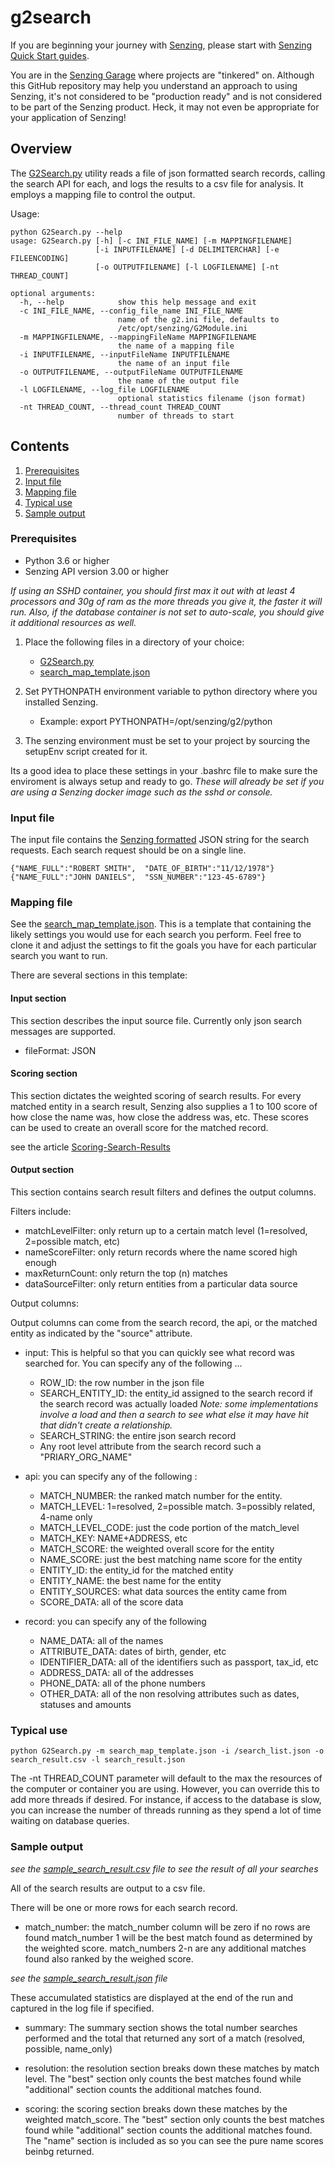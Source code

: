 # g2search

If you are beginning your journey with
[Senzing](https://senzing.com/),
please start with
[Senzing Quick Start guides](https://docs.senzing.com/quickstart/).

You are in the
[Senzing Garage](https://github.com/senzing-garage)
where projects are "tinkered" on.
Although this GitHub repository may help you understand an approach to using Senzing,
it's not considered to be "production ready" and is not considered to be part of the Senzing product.
Heck, it may not even be appropriate for your application of Senzing!

## Overview

The [G2Search.py](G2Search.py) utility reads a file of json formatted search records, calling the search API for each, and logs
the results to a csv file for analysis.  It employs a mapping file to control the output.

Usage:

```console
python G2Search.py --help
usage: G2Search.py [-h] [-c INI_FILE_NAME] [-m MAPPINGFILENAME]
                   [-i INPUTFILENAME] [-d DELIMITERCHAR] [-e FILEENCODING]
                   [-o OUTPUTFILENAME] [-l LOGFILENAME] [-nt THREAD_COUNT]

optional arguments:
  -h, --help            show this help message and exit
  -c INI_FILE_NAME, --config_file_name INI_FILE_NAME
                        name of the g2.ini file, defaults to
                        /etc/opt/senzing/G2Module.ini
  -m MAPPINGFILENAME, --mappingFileName MAPPINGFILENAME
                        the name of a mapping file
  -i INPUTFILENAME, --inputFileName INPUTFILENAME
                        the name of an input file
  -o OUTPUTFILENAME, --outputFileName OUTPUTFILENAME
                        the name of the output file
  -l LOGFILENAME, --log_file LOGFILENAME
                        optional statistics filename (json format)
  -nt THREAD_COUNT, --thread_count THREAD_COUNT
                        number of threads to start
```

## Contents

1. [Prerequisites](#prerequisites)
1. [Input file](#input-file)
1. [Mapping file](#mapping-file)
1. [Typical use](#typical-use)
1. [Sample output](#sample-output)

### Prerequisites

- Python 3.6 or higher
- Senzing API version 3.00 or higher

*If using an SSHD container, you should first max it out with at least 4 processors and 30g of ram as the more threads
you give it, the faster it will run.  Also, if the database container is not set to auto-scale, you should give it
additional resources as well.*

1. Place the following files in a directory of your choice:
    - [G2Search.py](G2Search.py)
    - [search_map_template.json](search_map_template.json)

2. Set PYTHONPATH environment variable to python directory where you installed Senzing.
    - Example: export PYTHONPATH=/opt/senzing/g2/python

3. The senzing environment must be set to your project by sourcing the setupEnv script created for it.

Its a good idea to place these settings in your .bashrc file to make sure the enviroment is always setup and ready to go.
*These will already be set if you are using a Senzing docker image such as the sshd or console.*

### Input file

The input file contains the [Senzing formatted](https://senzing.zendesk.com/hc/en-us/articles/231925448-Generic-Entity-Specification-Data-Mapping) JSON string for the search requests. Each search request should be on a single line.

```console
{"NAME_FULL":"ROBERT SMITH",  "DATE_OF_BIRTH":"11/12/1978"}
{"NAME_FULL":"JOHN DANIELS",  "SSN_NUMBER":"123-45-6789"}
```

### Mapping file

See the [search_map_template.json](search_map_template.json).   This is a template that containing the likely settings you
would use for each search you perform.   Feel free to clone it and adjust the settings to fit the goals you have for each
particular search you want to run.

There are several sections in this template:

#### Input section

This section describes the input source file.   Currently only json search messages are supported.

- fileFormat: JSON

#### Scoring section

This section dictates the weighted scoring of search results. For every matched entity in a search result, Senzing also supplies
a 1 to 100 score of how close the name was, how close the address was, etc. These scores can be used to create an overall score
for the matched record.

see the article [Scoring-Search-Results](https://senzing.zendesk.com/hc/en-us/articles/360047855193-Scoring-Search-Results)

#### Output section

This section contains search result filters and defines the output columns.

Filters include:

- matchLevelFilter: only return up to a certain match level (1=resolved, 2=possible match, etc)
- nameScoreFilter: only return records where the name scored high enough
- maxReturnCount: only return the top (n) matches
- dataSourceFilter: only return entities from a particular data source

Output columns:

Output columns can come from the search record, the api, or the matched entity
as indicated by the "source" attribute.

- input: This is helpful so that you can quickly see what record was searched for.
You can specify any of the following ...
    - ROW_ID: the row number in the json file
    - SEARCH_ENTITY_ID: the entity_id assigned to the search record if the search record was actually loaded
      *Note: some implementations involve a load and then a search to see what else it may have hit that didn't create a relationship.*
    - SEARCH_STRING: the entire json search record
    - Any root level attribute from the search record such a "PRIARY_ORG_NAME"

- api: you can specify any of the following :
    - MATCH_NUMBER: the ranked match number for the entity.
    - MATCH_LEVEL: 1=resolved, 2=possible match. 3=possibly related, 4-name only
    - MATCH_LEVEL_CODE: just the code portion of the match_level
    - MATCH_KEY: NAME+ADDRESS, etc
    - MATCH_SCORE: the weighted overall score for the entity
    - NAME_SCORE: just the best matching name score for the entity
    - ENTITY_ID: the entity_id for the matched entity
    - ENTITY_NAME: the best name for the entity
    - ENTITY_SOURCES: what data sources the entity came from 
    - SCORE_DATA: all of the score data

- record: you can specify any of the following
  - NAME_DATA: all of the names
  - ATTRIBUTE_DATA: dates of birth, gender, etc
  - IDENTIFIER_DATA: all of the identifiers such as passport, tax_id, etc
  - ADDRESS_DATA: all of the addresses
  - PHONE_DATA: all of the phone numbers
  - OTHER_DATA: all of the non resolving attributes such as dates, statuses and amounts

### Typical use

```console
python G2Search.py -m search_map_template.json -i /search_list.json -o search_result.csv -l search_result.json
```

The -nt THREAD_COUNT parameter will default to the max the resources of the computer or container you are
using.  However, you can override this to add more threads if desired.  For instance, if access to the database
is slow, you can increase the number of threads running as they spend a lot of time waiting on database queries.

### Sample output

*see the [sample_search_result.csv](sample_search_result.csv) file to see the result of all your searches*

All of the search results are output to a csv file.

There will be one or more rows for each search record.

- match_number: the match_number column will be zero if no rows are found match_number 1 will be the
best match found as determined by the weighted score. match_numbers 2-n are any additional matches
found also ranked by the weighed score.

*see the [sample_search_result.json](sample_search_result.json) file*

These accumulated statistics are displayed at the end of the run and captured in the log file if
specified.

- summary: The summary section shows the total number searches performed and
the total that returned any sort of a match (resolved, possible, name_only)

- resolution: the resolution section breaks down these matches by match level.  The
"best" section only counts the best matches found while "additional" section counts
the additional matches found.

- scoring: the scoring section breaks down these matches by the weighted match_score.
The "best" section only counts the best matches found while "additional" section counts
the additional matches found.  The "name" section is included as so you can see the pure
name scores beinbg returned.
